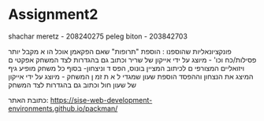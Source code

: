 # Assignment2
 
shachar meretz - 208240275
peleg biton - 203842703

פונקציונאליות שהוספנו :
הוספת "תרופות" שאם הפקאמן אוכל הו א מקבל יותר פסילות/כח וכו' - מיוצג על ידי אייקון של שריר וכתוב גם בהגדרות לצד המשחק
 אפקטי ם ויזואליים המצורפי ם לכיתוב המציין בונוס, הפס ד וניצחון- בסוף כל משחק מופיע גיף המיצג את הנצחון וההפסד
 הוספת שעון שמגדי ל א ת זמ ן המשחק - מיוצג על ידי אייקון של שעון חול וכתוב גם בהגדרות לצד המשחק
 
 
 כתובת האתר:
 https://sise-web-development-environments.github.io/packman/
